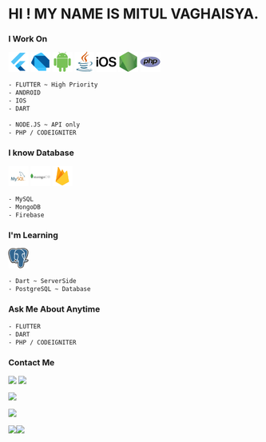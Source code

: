 # HI ! MY NAME IS MITUL VAGHAISYA. 



### I Work On
<code><img height="40" src="https://raw.githubusercontent.com/github/explore/80688e429a7d4ef2fca1e82350fe8e3517d3494d/topics/flutter/flutter.png"></code>
<code><img height="40" src="https://raw.githubusercontent.com/github/explore/80688e429a7d4ef2fca1e82350fe8e3517d3494d/topics/dart/dart.png"></code>
<code><img height="40" src="https://raw.githubusercontent.com/github/explore/80688e429a7d4ef2fca1e82350fe8e3517d3494d/topics/android/android.png"></code>
<code><img height="40" src="https://raw.githubusercontent.com/github/explore/80688e429a7d4ef2fca1e82350fe8e3517d3494d/topics/java/java.png"></code>
<code><img height="40" src="https://raw.githubusercontent.com/github/explore/80688e429a7d4ef2fca1e82350fe8e3517d3494d/topics/ios/ios.png"></code>
<code><img height="40" src="https://raw.githubusercontent.com/github/explore/80688e429a7d4ef2fca1e82350fe8e3517d3494d/topics/nodejs/nodejs.png"></code>
<code><img height="40" src="https://raw.githubusercontent.com/github/explore/80688e429a7d4ef2fca1e82350fe8e3517d3494d/topics/php/php.png"></code>
```
- FLUTTER ~ High Priority
- ANDROID
- IOS
- DART

- NODE.JS ~ API only
- PHP / CODEIGNITER
```
### I know Database
<code><img height="40" src="https://raw.githubusercontent.com/github/explore/80688e429a7d4ef2fca1e82350fe8e3517d3494d/topics/mysql/mysql.png"></code>
<code><img height="40" src="https://raw.githubusercontent.com/github/explore/80688e429a7d4ef2fca1e82350fe8e3517d3494d/topics/mongodb/mongodb.png"></code>
<code><img height="40" src="https://raw.githubusercontent.com/github/explore/80688e429a7d4ef2fca1e82350fe8e3517d3494d/topics/firebase/firebase.png"></code>
```
- MySQL
- MongoDB
- Firebase
```
### I'm Learning
<code><img height="40" src="https://raw.githubusercontent.com/github/explore/80688e429a7d4ef2fca1e82350fe8e3517d3494d/topics/postgresql/postgresql.png"></code>
```
- Dart ~ ServerSide
- PostgreSQL ~ Database
```
### Ask Me About Anytime
```
- FLUTTER
- DART
- PHP / CODEIGNITER
```

### Contact Me

<a href="https://mail.google.com/mail/u/0/#inbox"><img src="http://img.shields.io/badge/Gmail-mr.vaghasiya197@gmail.com-red?style=for-the-badge&logo=Gmail"></a>
<a href="https://mail.google.com/mail/u/0/#inbox"><img src="http://img.shields.io/badge/Gmail-mr.vaghasiya.business197@gmail.com-red?style=for-the-badge&logo=Gmail"></a>

<a href="https://twitter.com/_MR_0100"><img src="http://img.shields.io/badge/Twitter-@__MR__0100-red?style=for-the-badge&logo=Twitter"></a>

<a href="https://www.instagram.com/mr_vaghasiya_0100/"><img src="http://img.shields.io/badge/Instagram-mr__vaghasiya__0100-red?style=for-the-badge&logo=Instagram"></a>


<img height="190" src="https://github-readme-stats.vercel.app/api/top-langs/?username=MR0100&theme=dark&hide_langs_below=1&layout=compact" /><img height="190" src="https://github-readme-stats.vercel.app/api?username=MR0100&&show_icons=true&title_color=fff&icon_color=bb2acf&text_color=daf7dc&bg_color=151515" />


